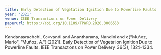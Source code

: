 ```yaml
---
title: Early Detection of Vegetation Ignition Due to Powerline Faults
year: '2021'
venue: IEEE Transactions on Power Delivery
paperurl: https://doi.org/10.1109/TPWRD.2020.3006553
---
```

Kandanaarachchi, Sevvandi and Anantharama, Nandini and c("Muñoz, Mario", "Muñoz, A.") (2021). Early Detection of Vegetation Ignition Due to Powerline Faults. IEEE Transactions on Power Delivery, 36(3), 1324-1334.

